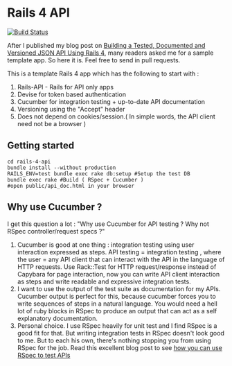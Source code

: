 Rails 4 API
===========

[![Build Status](https://travis-ci.org/emilsoman/rails-4-api.png)](https://travis-ci.org/emilsoman/rails-4-api)

After I published my blog post on [Building a Tested, Documented and Versioned JSON API Using Rails 4](http://www.emilsoman.com/blog/2013/05/18/building-a-tested/),
many readers asked me for a sample template app. So here it is. Feel free to send in pull requests.

This is a template Rails 4 app which has the following to start with :

1. Rails-API - Rails for API only apps
2. Devise for token based authentication
3. Cucumber for integration testing + up-to-date API documentation
4. Versioning using the "Accept" header
5. Does not depend on cookies/session.( In simple words, the API client need not be a browser )

## Getting started

    cd rails-4-api
    bundle install --without production
    RAILS_ENV=test bundle exec rake db:setup #Setup the test DB
    bundle exec rake #Build ( RSpec + Cucumber )
    #open public/api_doc.html in your browser
    
## Why use Cucumber ?

I get this question a lot : "Why use Cucumber for API testing ? Why not RSpec controller/request specs ?"

1. Cucumber is good at one thing : integration testing using user interaction expressed as steps. API testing = 
integration testing , where the user = any API client that can interact with the API in the language of HTTP requests. Use Rack::Test for
HTTP request/response instead of Capybara for page interaction, now you can write API client interaction as steps
and write readable and expressive integration tests.
2. I want to use the output of the test suite as documentation for my APIs. Cucumber output is perfect for this, because
cucumber forces you to write sequences of steps in a natural language. You would need a hell lot of ruby blocks in RSpec
to produce an output that can act as a self explanatory documentation.
3. Personal choice. I use RSpec heavily for unit test and I find RSpec is a good fit for that. But writing integration
tests in RSpec doesn't look good to me. But to each his own, there's nothing stopping you from using RSpec for the job.
Read this excellent blog post to see [how you can use RSpec to test APIs](http://matthewlehner.net/rails-api-testing-guidelines/)



